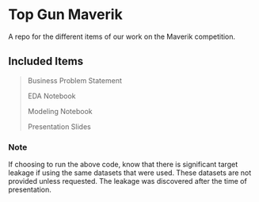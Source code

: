 # Top Gun Maverik
A repo for the different items of our work on the Maverik competition.

## Included Items
> Business Problem Statement
> 
> EDA Notebook
> 
> Modeling Notebook
> 
> Presentation Slides

### Note
If choosing to run the above code, know that there is significant target leakage if using the same datasets that were used. These datasets are not provided unless requested. The leakage was discovered after the time of presentation.
